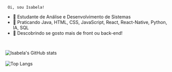 
     Oi, sou Isabela!
- 🔭 Estudante de Análise e Desenvolvimento de Sistemas
- 🌱 Praticando Java, HTML, CSS, JavaScript, React, React-Native, Python, IA, SQL
- 🤔 Descobrindo se gosto mais de front ou back-end!

<br>

![Isabela's GitHub stats](https://github-readme-stats.vercel.app/api?username=isabelabianca&theme=dracula)<br><br>
![Top Langs](https://github-readme-stats.vercel.app/api/top-langs/?username=isabelabianca&theme=dracula)
